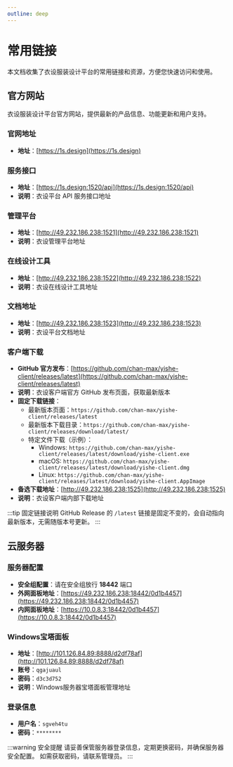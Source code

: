 ```yaml
---
outline: deep
---
```


# 常用链接

本文档收集了衣设服装设计平台的常用链接和资源，方便您快速访问和使用。

## 官方网站

衣设服装设计平台官方网站，提供最新的产品信息、功能更新和用户支持。

### 官网地址
- **地址**：[https://1s.design](https://1s.design)

### 服务接口
- **地址**：[https://1s.design:1520/api](https://1s.design:1520/api)
- **说明**：衣设平台 API 服务接口地址

### 管理平台
- **地址**：[http://49.232.186.238:1521](http://49.232.186.238:1521)
- **说明**：衣设管理平台地址

### 在线设计工具
- **地址**：[http://49.232.186.238:1522](http://49.232.186.238:1522)
- **说明**：衣设在线设计工具地址

### 文档地址
- **地址**：[http://49.232.186.238:1523](http://49.232.186.238:1523)
- **说明**：衣设平台文档地址

### 客户端下载
- **GitHub 官方发布**：[https://github.com/chan-max/yishe-client/releases/latest](https://github.com/chan-max/yishe-client/releases/latest)
- **说明**：衣设客户端官方 GitHub 发布页面，获取最新版本
- **固定下载链接**：
  - 最新版本页面：`https://github.com/chan-max/yishe-client/releases/latest`
  - 最新版本下载目录：`https://github.com/chan-max/yishe-client/releases/download/latest/`
  - 特定文件下载（示例）：
    - Windows: `https://github.com/chan-max/yishe-client/releases/latest/download/yishe-client.exe`
    - macOS: `https://github.com/chan-max/yishe-client/releases/latest/download/yishe-client.dmg`
    - Linux: `https://github.com/chan-max/yishe-client/releases/latest/download/yishe-client.AppImage`
- **备选下载地址**：[http://49.232.186.238:1525](http://49.232.186.238:1525)
- **说明**：衣设客户端内部下载地址

:::tip 固定链接说明
GitHub Release 的 `/latest` 链接是固定不变的，会自动指向最新版本，无需随版本号更新。
:::

## 云服务器

### 服务器配置
- **安全组配置**：请在安全组放行 **18442** 端口
- **外网面板地址**：[https://49.232.186.238:18442/0d1b4457](https://49.232.186.238:18442/0d1b4457)
- **内网面板地址**：[https://10.0.8.3:18442/0d1b4457](https://10.0.8.3:18442/0d1b4457)

### Windows宝塔面板
- **地址**：[http://101.126.84.89:8888/d2df78af](http://101.126.84.89:8888/d2df78af)
- **账号**：`qgajuaul`
- **密码**：`d3c3d752`
- **说明**：Windows服务器宝塔面板管理地址

### 登录信息
- **用户名**：`sgveh4tu`
- **密码**：`********`

:::warning 安全提醒
请妥善保管服务器登录信息，定期更换密码，并确保服务器安全配置。
如需获取密码，请联系管理员。
:::
